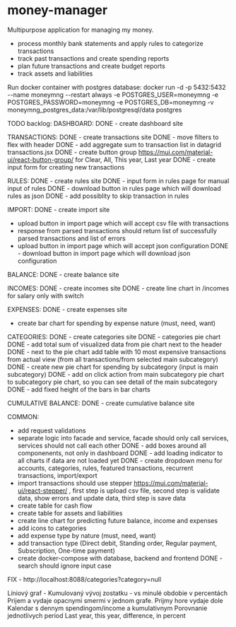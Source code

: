 # money-manager

Multipurpose application for managing my money.
- process monthly bank statements and apply rules to categorize transactions
- track past transactions and create spending reports
- plan future transactions and create budget reports
- track assets and liabilities

Run docker container with postgres database:
docker run -d -p 5432:5432 --name moneymng --restart always -e POSTGRES_USER=moneymng -e POSTGRES_PASSWORD=moneymng -e POSTGRES_DB=moneymng -v moneymng_postgres_data:/var/lib/postgresql/data postgres

TODO backlog:
DASHBOARD:
DONE - create dashboard site

TRANSACTIONS:
DONE - create transactions site
DONE - move filters to flex with header
DONE - add aggregate sum to transaction list in datagrid transactions.jsx
DONE - create button group https://mui.com/material-ui/react-button-group/ for Clear, All, This year, Last year
DONE - create input form for creating new transactions

RULES:
DONE - create rules site
DONE - input form in rules page for manual input of rules
DONE - download button in rules page which will download rules as json
DONE - add possiblity to skip transaction in rules

IMPORT:
DONE - create import site
- upload button in import page which will accept csv file with transactions
- response from parsed transactions should return list of successfully parsed transactions and list of errors
- upload button in import page which will accept json configuration
DONE - download button in import page which will download json configuration

BALANCE:
DONE - create balance site

INCOMES:
DONE - create incomes site
DONE - create line chart in /incomes for salary only with switch

EXPENSES:
DONE - create expenses site
- create bar chart for spending by expense nature (must, need, want)

CATEGORIES:
DONE - create categories site
DONE - categories pie chart
DONE  - add total sum of visualized data from pie chart next to the header
DONE  - next to the pie chart add table with 10 most expensive transactions from actual view (from all transactions/from selected main subcategory)
DONE  - create new pie chart for spending by subcategory (input is main subcategory)
DONE  - add on click action from main subcategory pie chart to subcategory pie chart, so you can see detail of the main subcategory
DONE - add fixed height of the bars in bar charts

CUMULATIVE BALANCE:
DONE - create cumulative balance site

COMMON:
- add request validations
- separate logic into facade and service, facade should only call services, services should not call each other
DONE - add boxes around all componenents, not only in dashboard
DONE - add loading indicator to all charts if data are not loaded yet
DONE - create dropdown menu for accounts, categories, rules, featured transactions, recurrent transactions, import/export
- import transactions should use stepper https://mui.com/material-ui/react-stepper/ , first step is upload csv file, second step is validate data, show errors and update data, third step is save data
- create table for cash flow
- create table for assets and liabilities
- create line chart for predicting future balance, income and expenses
- add icons to categories
- add expense type by nature (must, need, want)
- add transaction type (Direct debit, Standing order, Regular payment, Subscription, One-time payment)
- create docker-compose with database, backend and frontend
DONE - search should ignore input case

FIX - http://localhost:8088/categories?category=null

Líniový graf - Kumulovaný vývoj zostatku - vs minulé obdobie v percentách
Prijem a vydaje opacnymi smermi  v jednom grafe. Prijmy hore vydaje dole
Kalendar s dennym spendingom/income a kumulativnym
Porovnanie jednotlivych period
Last year, this year, difference, in percent